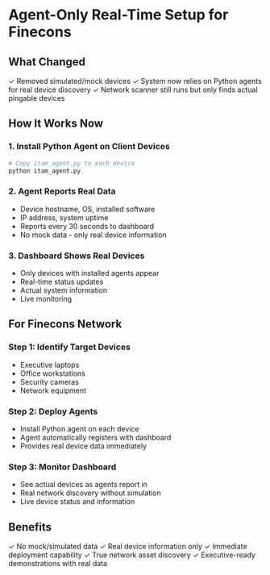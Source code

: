 # Agent-Only Real-Time Setup for Finecons

## What Changed
✓ Removed simulated/mock devices
✓ System now relies on Python agents for real device discovery
✓ Network scanner still runs but only finds actual pingable devices

## How It Works Now

### 1. Install Python Agent on Client Devices
```bash
# Copy itam_agent.py to each device
python itam_agent.py
```

### 2. Agent Reports Real Data
- Device hostname, OS, installed software
- IP address, system uptime
- Reports every 30 seconds to dashboard
- No mock data - only real device information

### 3. Dashboard Shows Real Devices
- Only devices with installed agents appear
- Real-time status updates
- Actual system information
- Live monitoring

## For Finecons Network

### Step 1: Identify Target Devices
- Executive laptops
- Office workstations  
- Security cameras
- Network equipment

### Step 2: Deploy Agents
- Install Python agent on each device
- Agent automatically registers with dashboard
- Provides real device data immediately

### Step 3: Monitor Dashboard
- See actual devices as agents report in
- Real network discovery without simulation
- Live device status and information

## Benefits
✓ No mock/simulated data
✓ Real device information only
✓ Immediate deployment capability
✓ True network asset discovery
✓ Executive-ready demonstrations with real data